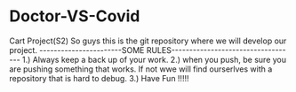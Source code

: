 # Doctor-VS-Covid
Cart Project(S2)
So guys this is the git repository where we will develop our project.
-----------------------SOME RULES-----------------------------------
1.) Always keep a back up of your work.
2.) when you push, be sure you are pushing something that works. If not wwe will find ourserlves with a repository that is hard to debug.
3.) Have Fun !!!!!
